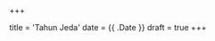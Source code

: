 +++
<!-- title = '{{ replace .File.ContentBaseName "-" " " | title }}' -->
title = 'Tahun Jeda'
date = {{ .Date }}
draft = true
+++